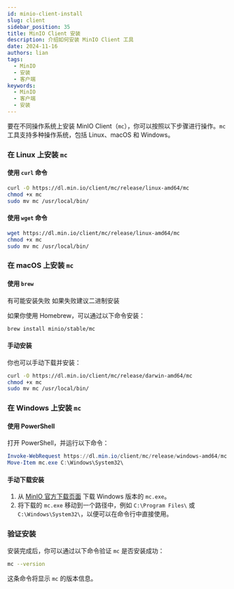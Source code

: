 ```yaml
---
id: minio-client-install
slug: client
sidebar_position: 35
title: MinIO Client 安装
description: 介绍如何安装 MinIO Client 工具
date: 2024-11-16
authors: lian
tags: 
  - MinIO
  - 安装
  - 客户端
keywords: 
  - MinIO
  - 客户端
  - 安装
---
```




要在不同操作系统上安装 MinIO Client（`mc`），你可以按照以下步骤进行操作。`mc` 工具支持多种操作系统，包括 Linux、macOS 和 Windows。

### 在 Linux 上安装 `mc`

#### 使用 `curl` 命令

```bash
curl -O https://dl.min.io/client/mc/release/linux-amd64/mc
chmod +x mc
sudo mv mc /usr/local/bin/
```

#### 使用 `wget` 命令

```bash
wget https://dl.min.io/client/mc/release/linux-amd64/mc
chmod +x mc
sudo mv mc /usr/local/bin/
```

### 在 macOS 上安装 `mc`

#### 使用 `brew`
有可能安装失败 如果失败建议二进制安装

如果你使用 Homebrew，可以通过以下命令安装：

```bash
brew install minio/stable/mc
```

#### 手动安装

你也可以手动下载并安装：

```bash
curl -O https://dl.min.io/client/mc/release/darwin-amd64/mc
chmod +x mc
sudo mv mc /usr/local/bin/
```

### 在 Windows 上安装 `mc`

#### 使用 PowerShell

打开 PowerShell，并运行以下命令：

```powershell
Invoke-WebRequest https://dl.min.io/client/mc/release/windows-amd64/mc.exe -OutFile mc.exe
Move-Item mc.exe C:\Windows\System32\
```

#### 手动下载安装

1. 从 [MinIO 官方下载页面](https://min.io/download#/minio-client) 下载 Windows 版本的 `mc.exe`。
2. 将下载的 `mc.exe` 移动到一个路径中，例如 `C:\Program Files\` 或 `C:\Windows\System32\`，以便可以在命令行中直接使用。

### 验证安装

安装完成后，你可以通过以下命令验证 `mc` 是否安装成功：

```bash
mc --version
```

这条命令将显示 `mc` 的版本信息。


